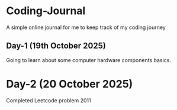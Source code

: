 # Coding-Journal
A simple online journal for me to keep track of my coding journey

## Day-1 (19th October 2025)
Going to learn about some computer hardware components basics.

# Day-2 (20 October 2025)
Completed Leetcode problem 2011 
